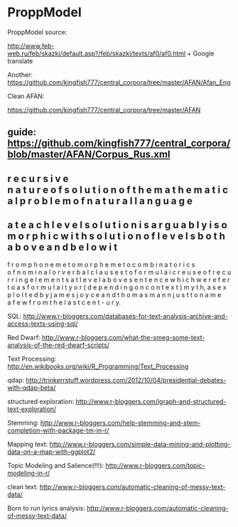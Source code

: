 ProppModel
==========

ProppModel source: 

http://www.feb-web.ru/feb/skazki/default.asp?/feb/skazki/texts/af0/af0.html + Google translate

Another: https://github.com/kingfish777/central_corpora/tree/master/AFAN/Afan_Eng


Clean AFAN: 

https://github.com/kingfish777/central_corpora/tree/master/AFAN

guide: https://github.com/kingfish777/central_corpora/blob/master/AFAN/Corpus_Rus.xml
--------------------

r e c u r s i v e  
n a t u r e 
o f 
s o l u t i o n 
o f
t h e
m a t h e m a t i c a l
p r o b l e m 
o f
n a t u r a l 
l a n g u a g e
----
a t 
e a c h 
l e v e l
s o l u t i o n
i s 
a r g u a b l y 
i s o m o r p h i c
w i t h 
s o l u t i o n 
o f 
l e v e l s 
b o t h
a b o v e 
a n d
b e l o w
i t
---
f r o m 
p h o n e m e
t o 
m o r p h e m e
t o 
c o m b i n a t o r i c s  
o f 
n o m i n a l
o r 
v e r b a l
c l a u s e s
t o 
f o r m u l a i c
r e u s e 
o f 
r e c u r r i n g
e l e m e n t s
a t 
l e v e l 
a b o v e 
s e n t e n c e
w h i c h
w e 
r e f e r 
t o 
a s 
f o r m u l a i t y
o r 
( d e p e n d i n g 
  o n 
  c o n t e x t )
m y t h,
a s 
e x p l o i t e d  b y 
j a m e s   j o y c e 
a n d   t h o m a s   m a n n 
j u s t   t o   n a  m e  
a   f e w
f r o m   t h e   l a s t
c e n t -
u r y.


SQL:
http://www.r-bloggers.com/databases-for-text-analysis-archive-and-access-texts-using-sql/

Red Dwarf:
http://www.r-bloggers.com/what-the-smeg-some-text-analysis-of-the-red-dwarf-scripts/

Text Processing: 
http://en.wikibooks.org/wiki/R_Programming/Text_Processing

qdap:
http://trinkerrstuff.wordpress.com/2012/10/04/presidential-debates-with-qdap-beta/

structured exploration:
http://www.r-bloggers.com/igraph-and-structured-text-exploration/

Stemming:
http://www.r-bloggers.com/help-stemming-and-stem-completion-with-package-tm-in-r/

Mapping text:
http://www.r-bloggers.com/simple-data-mining-and-plotting-data-on-a-map-with-ggplot2/

Topic Modeling and Salience(!!!): 
http://www.r-bloggers.com/topic-modeling-in-r/

clean text: 
http://www.r-bloggers.com/automatic-cleaning-of-messy-text-data/

Born to run lyrics analysis: 
http://www.r-bloggers.com/automatic-cleaning-of-messy-text-data/
